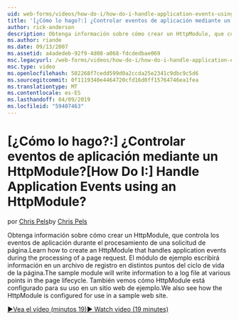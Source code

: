 ```yaml
---
uid: web-forms/videos/how-do-i/how-do-i-handle-application-events-using-an-httpmodule
title: '[¿Cómo lo hago?:] ¿Controlar eventos de aplicación mediante un HttpModule? | Microsoft Docs'
author: rick-anderson
description: Obtenga información sobre cómo crear un HttpModule, que controla los eventos de aplicación durante el procesamiento de una solicitud de página. El módulo de ejemplo escribirá información en un registro...
ms.author: riande
ms.date: 09/13/2007
ms.assetid: a4adedeb-92f9-4d08-a068-fdcdedbae069
msc.legacyurl: /web-forms/videos/how-do-i/how-do-i-handle-application-events-using-an-httpmodule
msc.type: video
ms.openlocfilehash: 502268f7cedd599d0a2ccda25e2341c9dbc9c5d6
ms.sourcegitcommit: 0f1119340e4464720cfd16d0ff15764746ea1fea
ms.translationtype: MT
ms.contentlocale: es-ES
ms.lasthandoff: 04/09/2019
ms.locfileid: "59407463"
---
```

# <a name="how-do-i-handle-application-events-using-an-httpmodule"></a><span data-ttu-id="d2bf0-105">[¿Cómo lo hago?:] ¿Controlar eventos de aplicación mediante un HttpModule?</span><span class="sxs-lookup"><span data-stu-id="d2bf0-105">[How Do I:] Handle Application Events using an HttpModule?</span></span>

<span data-ttu-id="d2bf0-106">por [Chris Pels](https://twitter.com/chrispels)</span><span class="sxs-lookup"><span data-stu-id="d2bf0-106">by [Chris Pels](https://twitter.com/chrispels)</span></span>

<span data-ttu-id="d2bf0-107">Obtenga información sobre cómo crear un HttpModule, que controla los eventos de aplicación durante el procesamiento de una solicitud de página.</span><span class="sxs-lookup"><span data-stu-id="d2bf0-107">Learn how to create an HttpModule that handles application events during the processing of a page request.</span></span> <span data-ttu-id="d2bf0-108">El módulo de ejemplo escribirá información en un archivo de registro en distintos puntos del ciclo de vida de la página.</span><span class="sxs-lookup"><span data-stu-id="d2bf0-108">The sample module will write information to a log file at various points in the page lifecycle.</span></span> <span data-ttu-id="d2bf0-109">También vemos cómo HttpModule está configurado para su uso en un sitio web de ejemplo.</span><span class="sxs-lookup"><span data-stu-id="d2bf0-109">We also see how the HttpModule is configured for use in a sample web site.</span></span>

[<span data-ttu-id="d2bf0-110">&#9654;Vea el vídeo (minutos 19)</span><span class="sxs-lookup"><span data-stu-id="d2bf0-110">&#9654; Watch video (19 minutes)</span></span>](https://channel9.msdn.com/Blogs/ASP-NET-Site-Videos/how-do-i-handle-application-events-using-an-httpmodule)
